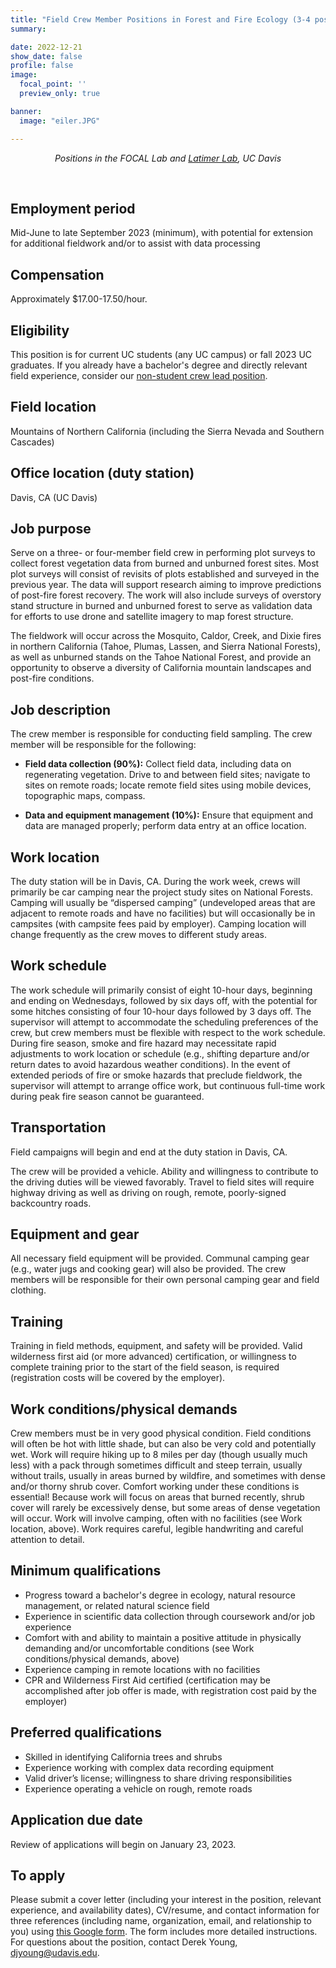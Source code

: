 ```yaml
---
title: "Field Crew Member Positions in Forest and Fire Ecology (3-4 positions)"
summary:

date: 2022-12-21
show_date: false
profile: false
image:
  focal_point: ''
  preview_only: true

banner:
  image: "eiler.JPG"

---
```


<div align="center">

*Positions in the FOCAL Lab and [Latimer Lab](https://latimer.ucdavis.edu/), UC Davis*

</div>

<br>

## Employment period

Mid-June to late September 2023 (minimum), with potential for extension for additional fieldwork and/or to assist with data processing

 ## Compensation

Approximately $17.00-17.50/hour.

## Eligibility

This position is for current UC students (any UC campus) or fall 2023 UC graduates. If you already have a bachelor's degree and directly relevant field experience, consider our [non-student crew lead position](/position/field-crew-leader/).

## Field location

Mountains of Northern California (including the Sierra Nevada and Southern Cascades)

## Office location (duty station)

Davis, CA (UC Davis)

## Job purpose

Serve on a three- or four-member field crew in performing plot surveys to collect forest vegetation data from burned and unburned forest sites. Most plot surveys will consist of revisits of plots established and surveyed in the previous year. The data will support research aiming to improve predictions of post-fire forest recovery. The work will also include surveys of overstory stand structure in burned and unburned forest to serve as validation data for efforts to use drone and satellite imagery to map forest structure.

The fieldwork will occur across the Mosquito, Caldor, Creek, and Dixie fires in northern California (Tahoe, Plumas, Lassen, and Sierra National Forests), as well as unburned stands on the Tahoe National Forest, and provide an opportunity to observe a diversity of California mountain landscapes and post-fire conditions.

## Job description

The crew member is responsible for conducting field sampling. The crew member will be responsible for the following:

- **Field data collection (90%):** Collect field data, including data on regenerating vegetation. Drive to and between field sites; navigate to sites on remote roads; locate remote field sites using mobile devices, topographic maps, compass.

- **Data and equipment management (10%):** Ensure that equipment and data are managed properly; perform data entry at an office location.

## Work location

The duty station will be in Davis, CA. During the work week, crews will primarily be car camping near the project study sites on National Forests. Camping will usually be “dispersed camping” (undeveloped areas that are adjacent to remote roads and have no facilities) but will occasionally be in campsites (with campsite fees paid by employer). Camping location will change frequently as the crew moves to different study areas.

## Work schedule

The work schedule will primarily consist of eight 10-hour days, beginning and ending on Wednesdays, followed by six days off, with the potential for some hitches consisting of four 10-hour days followed by 3 days off. The supervisor will attempt to accommodate the scheduling preferences of the crew, but crew members must be flexible with respect to the work schedule. During fire season, smoke and fire hazard may necessitate rapid adjustments to work location or schedule (e.g., shifting departure and/or return dates to avoid hazardous weather conditions). In the event of extended periods of fire or smoke hazards that preclude fieldwork, the supervisor will attempt to arrange office work, but continuous full-time work during peak fire season cannot be guaranteed.

## Transportation

Field campaigns will begin and end at the duty station in Davis, CA.

The crew will be provided a vehicle. Ability and willingness to contribute to the driving duties will be viewed favorably. Travel to field sites will require highway driving as well as driving on rough, remote, poorly-signed backcountry roads.

## Equipment and gear

All necessary field equipment will be provided. Communal camping gear (e.g., water jugs and cooking gear) will also be provided. The crew members will be responsible for their own personal camping gear and field clothing.

## Training

Training in field methods, equipment, and safety will be provided. Valid wilderness first aid (or more advanced) certification, or willingness to complete training prior to the start of the field season, is required (registration costs will be covered by the employer).

## Work conditions/physical demands

Crew members must be in very good physical condition. Field conditions will often be hot with little shade, but can also be very cold and potentially wet. Work will require hiking up to 8 miles per day (though usually much less) with a pack through sometimes difficult and steep terrain, usually without trails, usually in areas burned by wildfire, and sometimes with dense and/or thorny shrub cover. Comfort working under these conditions is essential! Because work will focus on areas that burned recently, shrub cover will rarely be excessively dense, but some areas of dense vegetation will occur. Work will involve camping, often with no facilities (see Work location, above). Work requires careful, legible handwriting and careful attention to detail.

## Minimum qualifications

- Progress toward a bachelor's degree in ecology, natural resource management, or related natural science field
- Experience in scientific data collection through coursework and/or job experience
- Comfort with and ability to maintain a positive attitude in physically demanding and/or uncomfortable conditions (see Work conditions/physical demands, above)
- Experience camping in remote locations with no facilities
- CPR and Wilderness First Aid certified (certification may be accomplished after job offer is made, with registration cost paid by the employer)

## Preferred qualifications
- Skilled in identifying California trees and shrubs
- Experience working with complex data recording equipment
- Valid driver’s license; willingness to share driving responsibilities
- Experience operating a vehicle on rough, remote roads

## Application due date

Review of applications will begin on January 23, 2023.

## To apply

Please submit a cover letter (including your interest in the position, relevant experience, and availability dates), CV/resume, and contact information for three references (including name, organization, email, and relationship to you) using [this Google form](https://forms.gle/J4hAZ8XRTomq5qDEA). The form includes more detailed instructions. For questions about the position, contact Derek Young, djyoung@udavis.edu.
